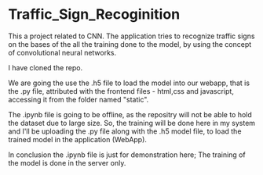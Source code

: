# Traffic_Sign_Recoginition
This a project related to CNN. The application tries to recognize traffic signs on the bases of the all the training done to the model, by using the concept of convolutional neural networks.

I have cloned the repo.


We are going the use the .h5 file to load the model into our webapp, that is the .py file, attributed with the frontend files - html,css and javascript, accessing it from the folder named "static".

The .ipynb file is going to be offline, as the repositry will not be able to hold the dataset due to large size.
So, the training will be done here in my system and I'll be uploading the .py file along with the .h5 model file, to load the trained model in the application (WebApp).

In conclusion the .ipynb file is just for demonstration here; The training of the model is done in the server only.